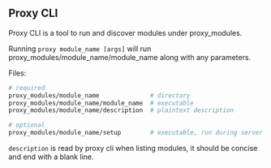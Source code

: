 ## Proxy CLI

Proxy CLI is a tool to run and discover modules under proxy_modules.

Running `proxy module_name [args]` will run proxy_modules/module_name/module_name along with any parameters.

Files:
````bash
# required
proxy_modules/module_name              # directory
proxy_modules/module_name/module_name  # executable
proxy_modules/module_name/description  # plaintext description

# optional
proxy_modules/module_name/setup        # executable, run during server provisioning
````
`description` is read by proxy cli when listing modules, it should be concise and end with a blank line.


